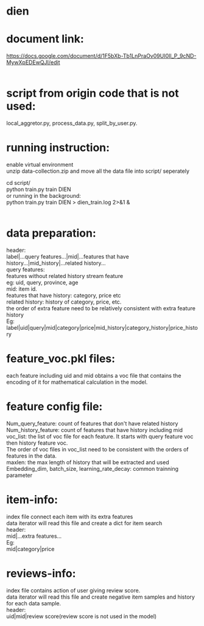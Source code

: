 # dien

# document link:  
https://docs.google.com/document/d/1F5bXb-Tb1LnPraOv09UI0Il_P_9cND-MywXpEDEwQJI/edit  
<br/>

# script from origin code that is not used:  
local_aggretor.py, process_data.py, split_by_user.py. 

# running instruction:  
enable virtual environment  
unzip data-collection.zip and move all the data file into script/ seperately    

cd script/  
python train.py train DIEN  
or running in the background:  
python train.py train DIEN > dien_train.log 2>&1 &  
<br/>

# data preparation:  
header:  
label|...query features...|mid|...features that have history...|mid_history|...related history...  
query features:  
features without related history stream feature  
eg: uid, query, province, age  
mid: item id.  
features that have history: category, price etc  
related history: history of category, price, etc. <br/> 
the order of extra feature need to be relatively consistent with extra feature history  
Eg:  
label|uid|query|mid|category|price|mid_history|category_history|price_history  <br/> 

# feature_voc.pkl files:  
each feature including uid and mid obtains a voc file that contains the encoding of it for mathematical calculation in the model.  

# feature config file:  
Num_query_feature: count of features that don't have related history  
Num_history_feature: count of features that have history including mid
voc_list: the list of voc file for each feature. It starts with query feature voc then history feature voc.  
The order of voc files in voc_list need to be consistent with the orders of features in the data.  
maxlen: the max length of history that will be extracted and used  
Embedding_dim, batch_size, learning_rate_decay: common trainning parameter  <br/> 
# item-info:  
index file connect each item with its extra features  
data iterator will read this file and create a dict for item search  
header:  
mid|...extra features...  
Eg:  
mid|category|price  <br/> 
 
# reviews-info:  
index file contains action of user giving review score.  
data iterator will read this file and create negative item samples and history for each data sample.  
header:  
uid|mid|review score(review score is not used in the model)  





